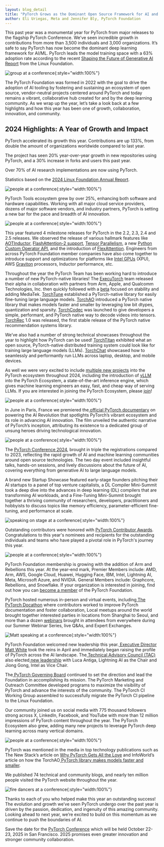 ```yaml
---
layout: blog_detail
title: "PyTorch Grows as the Dominant Open Source Framework for AI and ML: 2024 Year in Review"
author: Eli Uriegas, Meta and Jennifer Bly, PyTorch Foundation
---
```


This past year was a monumental year for PyTorch from major releases to the flagship PyTorch Conference. We’ve seen incredible growth in contributions from more than 3,500 individuals and 3,000 organizations. It’s safe to say PyTorch has now become the dominant deep learning framework for AI/ML.  PyTorch leads the model training space with a 63% adoption rate according to the recent [Shaping the Future of Generative AI Report](https://www.linuxfoundation.org/research/gen-ai-2024) from the Linux Foundation.



![group at a conference](/assets/images/2024-year-in-review/fg1.jpg){:style="width:100%"}


The PyTorch Foundation was formed in 2022 with the goal to drive the adoption of AI tooling by fostering and sustaining an ecosystem of open source, vendor-neutral projects centered around PyTorch and today remains a vibrant, collaborative hub created for and by the deep learning community. As we wrap up the year, let’s take a look back at a few highlights and how this year has been one of growth, collaboration, innovation, and community.

## 2024 Highlights: A Year of Growth and Impact

  

PyTorch accelerated its growth this year. Contributions are up 133%, from double the amount of  organizations worldwide compared to last year.

The project has seen 20% year-over-year growth in new repositories using PyTorch, and a 30% increase in forks and users this past year.

Over 70% of AI research implementations are now using PyTorch.

Statistics based on the [2024 Linux Foundation Annual Report](https://www.linuxfoundation.org/resources/publications/linux-foundation-annual-report-2024).


![people at a conference](/assets/images/2024-year-in-review/fg2.jpg){:style="width:100%"}


PyTorch Tools ecosystem grew by over 25%, enhancing both software and hardware capabilities. Working with all major cloud service providers, dozens of major software vendors, and industry partners, PyTorch is setting a new bar for the pace and breadth of AI innovation.


![people at a conference](/assets/images/2024-year-in-review/fg3.jpg){:style="width:100%"}

This year featured 4 milestone releases for PyTorch in the 2.2, 2.3, 2.4 and 2.5 releases. We observed the release of various hallmark features like [AOTInductor](https://pytorch.org/blog/pytorch2-2/#beta-aotinductor-ahead-of-time-compilation-and-deployment-for-torchexport-ed-programs), [FlashAttention-2 support](https://pytorch.org/blog/pytorch2-2/#beta-aotinductor-ahead-of-time-compilation-and-deployment-for-torchexport-ed-programs), [Tensor Parallelism](https://pytorch.org/blog/pytorch2-3/#beta-tensor-parallelism-introduces-more-efficient-ways-to-train-llms), a new [Python Custom Operator API](https://pytorch.org/blog/pytorch2-4/#beta-new-higher-level-python-custom-operator-api), and the introduction of [FlexAttention](https://pytorch.org/blog/pytorch2-5/#prototype-flexattention). Engineers from across PyTorch Foundation member companies have also come together to introduce support and optimizations for platforms like [Intel GPUs](https://pytorch.org/blog/pytorch2-4/#torchcompile-optimizations-for-aws-graviton-aarch64-linux-processors) (XPU), AWS [Graviton](https://pytorch.org/blog/pytorch2-4/#torchcompile-optimizations-for-aws-graviton-aarch64-linux-processors) processors, Inductor performance, etc.

Throughout the year the PyTorch Team has been working hard to introduce a number of new PyTorch-native libraries! The [ExecuTorch](https://pytorch.org/blog/executorch-alpha/) team released their alpha in collaboration with partners from Arm, Apple, and Qualcomm Technologies, Inc. then quickly followed with a [beta](https://pytorch.org/blog/executorch-beta/) focused on stability and adding MediaTek. [TorchTune](https://pytorch.org/blog/torchtune-fine-tune-llms/) established a PyTorch-native library for easily fine-tuning large language models. [TorchAO](https://pytorch.org/blog/pytorch-native-architecture-optimization/) introduced a PyTorch native library that makes models faster and smaller by leveraging low bit dtypes, quantization and sparsity. [TorchCodec](https://pytorch.org/blog/torchcodec/) was launched to give developers a simple, performant, and PyTorch native way to decode videos into tensors. [TorchRec](https://pytorch.org/blog/torchrec-fbgemm-1/) 1.0 was released, the first stable release of the PyTorch native recommendation systems library. 

We’ve also had a number of strong technical showcases throughout the year to highlight how PyTorch can be used! [TorchTitan](https://arxiv.org/html/2410.06511v1) exhibited what an open source, PyTorch-native distributed training system could look like for training large language models (LLMs). [TorchChat](https://pytorch.org/blog/torchchat-local-llm-inference/) showcased how to seamlessly and performantly run LLMs across laptop, desktop, and mobile devices.

As well we were very excited to include [multiple new projects](https://pytorch.org/blog/enhancing-deep-learning/) into the PyTorch ecosystem throughout 2024, including the introduction of  [vLLM](https://pytorch.org/blog/vllm-joins-pytorch/) into the PyTorch Ecosystem, a state-of-the-art inference engine, which gives machine learning engineers an easy, fast, and cheap way of serving LLMs. If you are interested in joining the PyTorch Ecosystem, please [join](https://github.com/pytorch-fdn/ecosystem)!


![people at a conference](/assets/images/2024-year-in-review/fg4.jpg){:style="width:100%"}


In June in Paris, France we premiered the[ official PyTorch documentary](https://pytorch.org/blog/pytorch-documentary/) on powering the AI Revolution that spotlights PyTorch’s vibrant ecosystem and its role in advancing AI innovation. The film unveiled the authentic narrative of PyTorch’s inception, attributing its existence to a dedicated group of unsung heroes driving technological innovation.


![people at a conference](/assets/images/2024-year-in-review/fg5.jpg){:style="width:100%"}


The [PyTorch Conference 2024](https://pytorch.org/blog/pytorch-conference-2024-recap/), brought in triple the registrations compared to 2023, reflecting the rapid growth of AI and machine learning communities around open source technologies. The two day event included insightful talks, hands-on sessions, and lively discussions about the future of AI, covering everything from generative AI to large language models. 

A brand new Startup Showcase featured early-stage founders pitching their AI startups to a panel of top venture capitalists, a DL Compiler Mini-Summit took a deep dive into the advances in deep learning (DL) compilers that are transforming AI workloads, and a Fine-Tuning Mini-Summit brought together a thriving community of researchers, developers, practitioners and hobbyists to discuss topics like memory efficiency, parameter-efficient fine-tuning, and performance at scale.


![speaking on stage at a conference](/assets/images/2024-year-in-review/fg6.jpg){:style="width:100%"}


Outstanding contributors were honored with [PyTorch Contributor Awards](https://pytorch.org/ecosystem/contributor-awards-2024). Congratulations to this year's nominees and recipients for the outstanding individuals and teams who have played a pivotal role in PyTorch's journey this year.


![people at a conference](/assets/images/2024-year-in-review/fg7.jpg){:style="width:100%"}


PyTorch Foundation membership is growing with the addition of Arm and Rebellions this year. At the year-end mark, Premier Members include: AMD, Arm, AWS, Google Cloud, Huawei, Hugging Face, IBM, Intel, Lightning AI, Meta, Microsoft Azure, and NVIDIA. General Members include: Graphcore, Rebellions, and Snowflake. If your organization is interested in joining, find out how you can [become a member](/join) of the PyTorch Foundation.

PyTorch hosted numerous in-person and virtual events, including[ The PyTorch Docathon](https://pytorch.org/blog/pytorch-docathon-h2-2024-wrap-up/) where contributors worked to improve PyTorch documentation and foster collaboration, Local meetups around the world brought together interested parties in locations from Shanghai to Seoul, and more than a dozen [webinars](https://www.youtube.com/pytorch) brought in attendees from everywhere during our Summer Webinar Series, live Q&As, and Expert Exchanges.

![Matt speaking at a conference](/assets/images/2024-year-in-review/fg8.jpg){:style="width:100%"}


PyTorch Foundation welcomed new leadership this year.[ Executive Director Matt White](https://pytorch.org/blog/new-executive-director/) took the reins in April and immediately began raising the profile of PyTorch across the AI landscape. The[ Technical Advisory Council (TAC)](https://pytorch.org/tac) also elected[ new leadership](https://pytorch.org/blog/tac-elects-new-leadership/) with  Luca Antiga, Lightning AI as the Chair and Jiong Gong, Intel as Vice Chair. 

The[ PyTorch Governing Board](https://pytorch.org/governing-board) continued to set the direction and lead the Foundation in accomplishing its mission. The PyTorch Marketing and Outreach Committee developed programs to maximize the visibility of PyTorch and advance the interests of the community. The PyTorch CI Working Group assembled to successfully migrate the PyTorch CI pipeline to the Linux Foundation. 

Our community joined us on social media with 775 thousand followers strong across X, LinkedIn, Facebook, and YouTube with more than 12 million impressions of PyTorch content throughout the year.  The PyTorch Ecosystem also grew, adding many new projects to leverage PyTorch deep learning across many vertical domains. 


![people at a conference](/assets/images/2024-year-in-review/fg9.jpg){:style="width:100%"}

PyTorch was mentioned in the media in top technology publications such as The New Stack’s article on [Why PyTorch Gets All the Love](https://thenewstack.io/why-pytorch-gets-all-the-love/) and InfoWorld’s article on how the TorchAO[ PyTorch library makes models faster and smaller](https://www.infoworld.com/article/3543651/pytorch-library-makes-models-faster-and-smaller.html).

We published 74 technical and community blogs, and nearly ten million people visited the PyTorch website throughout the year.


     


![fire dancers at a conference](/assets/images/2024-year-in-review/fg10.jpg){:style="width:100%"}


Thanks to each of you who helped make this year an outstanding success! The evolution and growth we’ve seen PyTorch undergo over the past year is driven by the passion, dedication, and ingenuity of this amazing community. Looking ahead to next year, we’re excited to build on this momentum as we continue to push the boundaries of AI. 

Save the date for the [PyTorch Conference](https://events.linuxfoundation.org/pytorch-conference-2025/) which will be held October 22-23, 2025 in San Francisco. 2025 promises even greater innovation and stronger community collaboration.